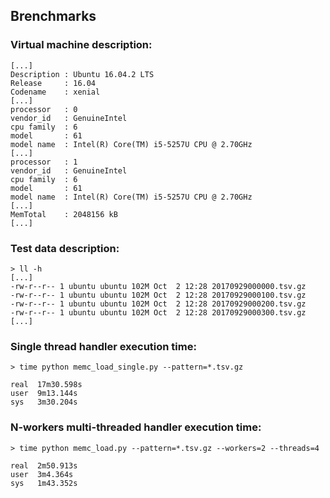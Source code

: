 ## Brenchmarks

### Virtual machine description:
```
[...]
Description : Ubuntu 16.04.2 LTS
Release     : 16.04
Codename    : xenial
[...]
processor   : 0
vendor_id   : GenuineIntel
cpu family  : 6
model       : 61
model name  : Intel(R) Core(TM) i5-5257U CPU @ 2.70GHz
[...]
processor   : 1
vendor_id   : GenuineIntel
cpu family  : 6
model       : 61
model name  : Intel(R) Core(TM) i5-5257U CPU @ 2.70GHz
[...]
MemTotal    : 2048156 kB
[...]
```
### Test data description:
```
> ll -h
[...]
-rw-r--r-- 1 ubuntu ubuntu 102M Oct  2 12:28 20170929000000.tsv.gz
-rw-r--r-- 1 ubuntu ubuntu 102M Oct  2 12:28 20170929000100.tsv.gz
-rw-r--r-- 1 ubuntu ubuntu 102M Oct  2 12:28 20170929000200.tsv.gz
-rw-r--r-- 1 ubuntu ubuntu 102M Oct  2 12:28 20170929000300.tsv.gz
[...]
```
### Single thread handler execution time:
```
> time python memc_load_single.py --pattern=*.tsv.gz

real  17m30.598s
user  9m13.144s
sys   3m30.204s
```
### N-workers multi-threaded handler execution time:
```
> time python memc_load.py --pattern=*.tsv.gz --workers=2 --threads=4

real  2m50.913s
user  3m4.364s
sys   1m43.352s
```
